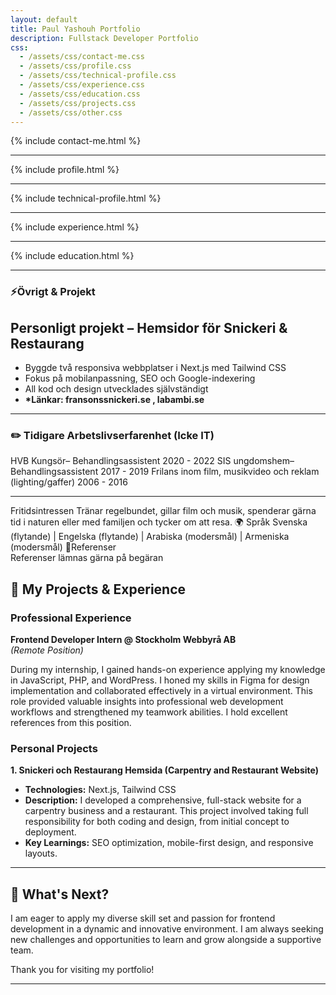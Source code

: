 ```yaml
---
layout: default
title: Paul Yashouh Portfolio
description: Fullstack Developer Portfolio
css:
  - /assets/css/contact-me.css
  - /assets/css/profile.css
  - /assets/css/technical-profile.css
  - /assets/css/experience.css
  - /assets/css/education.css
  - /assets/css/projects.css
  - /assets/css/other.css
---
```


{% include contact-me.html %}

---

{% include profile.html %}

---

{% include technical-profile.html %}

---

{% include experience.html %}

---

{% include education.html %}

---

### ⚡Övrigt & Projekt

## Personligt projekt – Hemsidor för Snickeri & Restaurang

- Byggde två responsiva webbplatser i Next.js med Tailwind CSS
- Fokus på mobilanpassning, SEO och Google-indexering
- All kod och design utvecklades självständigt
- **\*Länkar: fransonssnickeri.se , labambi.se**

---

### ✏️ Tidigare Arbetslivserfarenhet (Icke IT)

HVB Kungsör– Behandlingsassistent 2020 - 2022 SIS ungdomshem– Behandlingsassistent 2017 - 2019
Frilans inom film, musikvideo och reklam (lighting/gaffer) 2006 - 2016

---

Fritidsintressen
Tränar regelbundet, gillar film och musik, spenderar gärna tid i naturen eller med familjen och tycker om att resa.
🌍 Språk
Svenska (flytande) | Engelska (flytande) | Arabiska (modersmål) | Armeniska (modersmål)
📌Referenser  
Referenser lämnas gärna på begäran

## 🚀 My Projects & Experience

### Professional Experience

**Frontend Developer Intern @ Stockholm Webbyrå AB**  
_(Remote Position)_

During my internship, I gained hands-on experience applying my knowledge in JavaScript, PHP, and WordPress. I honed my skills in Figma for design implementation and collaborated effectively in a virtual environment. This role provided valuable insights into professional web development workflows and strengthened my teamwork abilities. I hold excellent references from this position.

### Personal Projects

**1. Snickeri och Restaurang Hemsida (Carpentry and Restaurant Website)**

- **Technologies:** Next.js, Tailwind CSS
- **Description:** I developed a comprehensive, full-stack website for a carpentry business and a restaurant. This project involved taking full responsibility for both coding and design, from initial concept to deployment.
- **Key Learnings:** SEO optimization, mobile-first design, and responsive layouts.

---

## 🎯 What's Next?

I am eager to apply my diverse skill set and passion for frontend development in a dynamic and innovative environment. I am always seeking new challenges and opportunities to learn and grow alongside a supportive team.

Thank you for visiting my portfolio!

---

<!-- Optional profile image -->
<!-- <img src="assets/images/examens-bild.png" alt="Paul Yashouh's Photo" width="200" style="border-radius: 50%;"> -->
